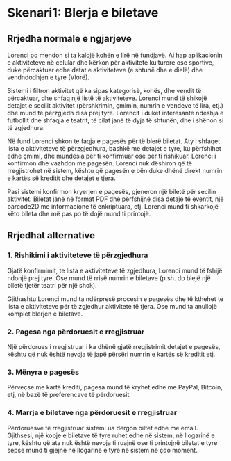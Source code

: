 
# Skenari1: Blerja e biletave

## Rrjedha normale e ngjarjeve

Lorenci po mendon si ta kalojë kohën e lirë në fundjavë.  Ai hap
aplikacionin e aktiviteteve në celular dhe kërkon për aktivitete
kulturore ose sportive, duke përcaktuar edhe datat e aktiviteteve (e
shtunë dhe e dielë) dhe vendndodhjen e tyre (Vlorë).

Sistemi i filtron aktivitet që ka sipas kategorisë, kohës, dhe vendit
të përcaktuar, dhe shfaq një listë të aktiviteteve. Lorenci mund të
shikojë detajet e secilit aktivitet (përshkrimin, çmimin, numrin e
vendeve të lira, etj.) dhe mund të përzgjedh disa prej tyre. Lorencit
i duket interesante ndeshja e futbollit dhe shfaqja e teatrit, të
cilat janë të dyja të shtunën, dhe i shënon si të zgjedhura.

Në fund Lorenci shkon te faqja e pagesës për të blerë biletat.  Aty i
shfaqet lista e aktiviteteve të përzgjedhura, bashkë me detajet e
tyre, ku përfshihet edhe çmimi, dhe mundësia për ti konfirmuar ose për
ti rishikuar. Lorenci i konfirmon dhe vazhdon me pagesën. Lorenci nuk
dëshiron që të rregjistrohet në sistem, kështu që pagesën e bën duke
dhënë direkt numrin e kartës së kreditit dhe detajet e tjera.

Pasi sistemi konfirmon kryerjen e pagesës, gjeneron një biletë për
secilin aktivitet. Biletat janë në format PDF dhe përfshijnë disa
detaje të eventit, një barcode2D me informacione të enkriptuara,
etj. Lorenci mund ti shkarkojë këto bileta dhe më pas po të dojë mund
ti printojë.

## Rrjedhat alternative

### 1. Rishikimi i aktiviteteve të përzgjedhura

Gjatë konfirmimit, te lista e aktiviteteve të zgjedhura, Lorenci mund
të fshijë ndonjë prej tyre. Ose mund të rrisë numrin e biletave (p.sh.
do blejë një biletë tjetër teatri për një shok).

Gjithashtu Lorenci mund ta ndërpresë procesin e pagesës dhe të kthehet
te lista e aktiviteteve për të zgjedhur aktivitete të tjera. Ose mund ta
anullojë komplet blerjen e biletave.

### 2. Pagesa nga përdoruesit e rregjistruar

Një përdorues i rregjistruar i ka dhënë gjatë rregjistrimit detajet
e pagesës, kështu që nuk është nevoja të japë përsëri numrin e kartës
së kreditit etj.

### 3. Mënyra e pagesës

Përveçse me kartë krediti, pagesa mund të kryhet edhe me PayPal,
Bitcoin, etj, në bazë të preferencave të përdoruesit.

### 4. Marrja e biletave nga përdoruesit e rregjistruar

Përdoruesve të rregjistruar sistemi ua dërgon biltet edhe me email.
Gjithsesi, një kopje e biletave të tyre ruhet edhe në sistem, në
llogarinë e tyre, kështu që ata nuk është nevoja ti ruajnë ose ti
printojnë biletat e tyre sepse mund ti gjejnë në llogarinë e tyre në
sistem në çdo moment.
